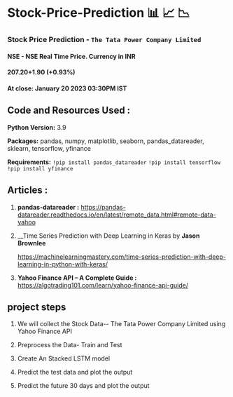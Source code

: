 # Stock-Price-Prediction 📊 📈 📉
### Stock Price Prediction - ` The Tata Power Company Limited `

#### NSE - NSE Real Time Price. Currency in INR
 
#### 207.20+1.90 (+0.93%)
#### At close: January 20 2023 03:30PM IST

## Code and Resources Used :

__Python Version:__ 3.9

__Packages:__ pandas, numpy, matplotlib, seaborn, pandas_datareader, sklearn, tensorflow, yfinance

__Requirements:__  `!pip install pandas_datareader`
`!pip install tensorflow` `!pip install yfinance`

## __Articles :__ 

1. __pandas-datareader :__ https://pandas-datareader.readthedocs.io/en/latest/remote_data.html#remote-data-yahoo

2. __Time Series Prediction with Deep Learning in Keras by __Jason Brownlee__

      https://machinelearningmastery.com/time-series-prediction-with-deep-learning-in-python-with-keras/

3. __Yahoo Finance API – A Complete Guide :__ https://algotrading101.com/learn/yahoo-finance-api-guide/

## __project steps__ 

1. We will collect the Stock Data-- The Tata Power Company Limited using Yahoo Finance API

2. Preprocess the Data- Train and Test

3. Create An Stacked LSTM model

4. Predict the test data and plot the output

5. Predict the future 30 days and plot the output

